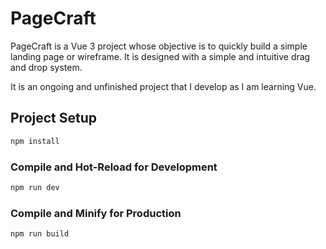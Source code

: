 # PageCraft

PageCraft is a Vue 3 project whose objective is to quickly build a simple landing page or wireframe. It is designed with a simple and intuitive drag and drop system.

It is an ongoing and unfinished project that I develop as I am learning Vue.

## Project Setup

```sh
npm install
```

### Compile and Hot-Reload for Development

```sh
npm run dev
```

### Compile and Minify for Production

```sh
npm run build
```
